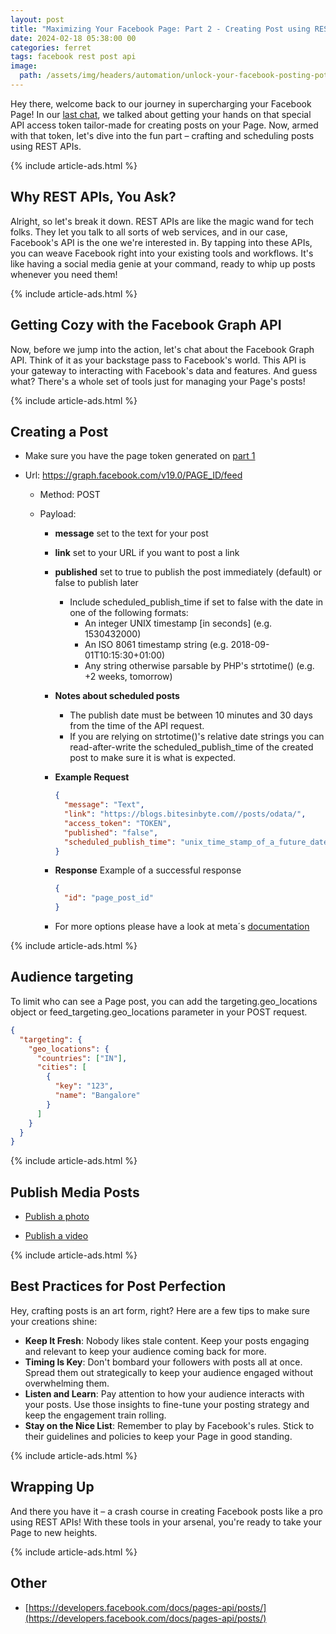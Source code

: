 ```yaml
---
layout: post
title: "Maximizing Your Facebook Page: Part 2 - Creating Post using REST Apis"
date: 2024-02-18 05:38:00 00
categories: ferret
tags: facebook rest post api
image:
  path: /assets/img/headers/automation/unlock-your-facebook-posting-potential-2.webp
---
```


Hey there, welcome back to our journey in supercharging your Facebook Page! In our [last chat](/posts/how-to-post-on-facebook-page-using-rest-api-part1), we talked about getting your hands on that special API access token tailor-made for creating posts on your Page. Now, armed with that token, let's dive into the fun part – crafting and scheduling posts using REST APIs.

{% include article-ads.html %}

## Why REST APIs, You Ask?

Alright, so let's break it down. REST APIs are like the magic wand for tech folks. They let you talk to all sorts of web services, and in our case, Facebook's API is the one we're interested in. By tapping into these APIs, you can weave Facebook right into your existing tools and workflows. It's like having a social media genie at your command, ready to whip up posts whenever you need them!

{% include article-ads.html %}

## Getting Cozy with the Facebook Graph API

Now, before we jump into the action, let's chat about the Facebook Graph API. Think of it as your backstage pass to Facebook's world. This API is your gateway to interacting with Facebook's data and features. And guess what? There's a whole set of tools just for managing your Page's posts!

{% include article-ads.html %}

## Creating a Post

- Make sure you have the page token generated on [part 1](https://blogs.bitesinbyte.com/posts/how-to-post-on-facebook-page-using-rest-api-part1/#generate-an-api-access-token)
- Url: https://graph.facebook.com/v19.0/PAGE_ID/feed

  - Method: POST
  - Payload:

    - **message** set to the text for your post
    - **link** set to your URL if you want to post a link
    - **published** set to true to publish the post immediately (default) or false to publish later
      - Include scheduled_publish_time if set to false with the date in one of the following formats:
        - An integer UNIX timestamp [in seconds] (e.g. 1530432000)
        - An ISO 8061 timestamp string (e.g. 2018-09-01T10:15:30+01:00)
        - Any string otherwise parsable by PHP's strtotime() (e.g. +2 weeks, tomorrow)
    - **Notes about scheduled posts**

      - The publish date must be between 10 minutes and 30 days from the time of the API request.
      - If you are relying on strtotime()'s relative date strings you can read-after-write the scheduled_publish_time of the created post to make sure it is what is expected.

    - **Example Request**

      ```json
      {
        "message": "Text",
        "link": "https://blogs.bitesinbyte.com//posts/odata/",
        "access_token": "TOKEN",
        "published": "false",
        "scheduled_publish_time": "unix_time_stamp_of_a_future_date"
      }
      ```

    - **Response**
      Example of a successful response
      ```json
      {
        "id": "page_post_id"
      }
      ```
    - For more options please have a look at meta´s [documentation](https://developers.facebook.com/docs/graph-api/reference/v19.0/page/feed)

{% include article-ads.html %}

## Audience targeting

To limit who can see a Page post, you can add the targeting.geo_locations object or feed_targeting.geo_locations parameter in your POST request.

```json
{
  "targeting": {
    "geo_locations": {
      "countries": ["IN"],
      "cities": [
        {
          "key": "123",
          "name": "Bangalore"
        }
      ]
    }
  }
}
```

{% include article-ads.html %}

## Publish Media Posts

- [Publish a photo](https://developers.facebook.com/docs/graph-api/reference/page/photos/)

- [Publish a video](https://developers.facebook.com/docs/video-api/guides/publishing)

{% include article-ads.html %}

## Best Practices for Post Perfection

Hey, crafting posts is an art form, right? Here are a few tips to make sure your creations shine:

- **Keep It Fresh**: Nobody likes stale content. Keep your posts engaging and relevant to keep your audience coming back for more.
- **Timing Is Key**: Don't bombard your followers with posts all at once. Spread them out strategically to keep your audience engaged without overwhelming them.
- **Listen and Learn**: Pay attention to how your audience interacts with your posts. Use those insights to fine-tune your posting strategy and keep the engagement train rolling.
- **Stay on the Nice List**: Remember to play by Facebook's rules. Stick to their guidelines and policies to keep your Page in good standing.

{% include article-ads.html %}

## Wrapping Up

And there you have it – a crash course in creating Facebook posts like a pro using REST APIs! With these tools in your arsenal, you're ready to take your Page to new heights.

{% include article-ads.html %}

## Other

- [https://developers.facebook.com/docs/pages-api/posts/](https://developers.facebook.com/docs/pages-api/posts/)
